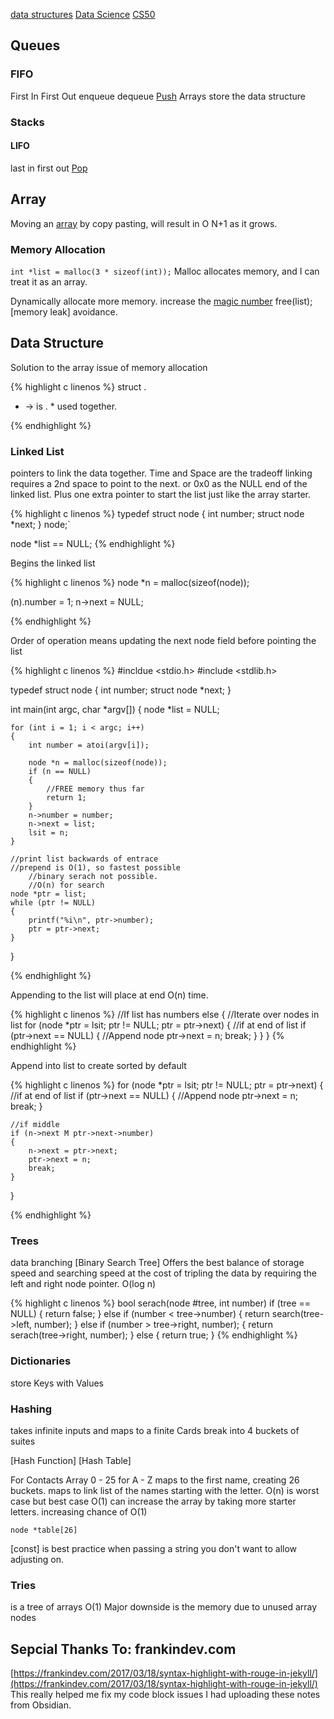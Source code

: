 [data structures](./data-structures)
[Data Science](./data-science)
[CS50](./cs50)

## Queues

### FIFO

First In First Out
enqueue
dequeue
[Push](./push)
Arrays store the data structure

### Stacks

#### LIFO

last in first out
[Pop](./pop)

## Array

Moving an [array](./array) by copy pasting, will result in O N+1 as it grows.

### Memory Allocation

`int *list = malloc(3 * sizeof(int));`
Malloc allocates memory, and I can treat it as an array.

Dynamically allocate more memory.
increase the [magic number](./magic-number)
free(list); [memory leak] avoidance.

## Data Structure

Solution to the array issue of memory allocation

{% highlight c linenos %}
struct
.

- -> is . \* used together.

{% endhighlight %}

### Linked List

pointers to link the data together.
Time and Space are the tradeoff
linking requires a 2nd space to point to the next.
or 0x0 as the NULL end of the linked list.
Plus one extra pointer to start the list just like the array starter.

{% highlight c linenos %}
typedef struct node
{
int number;
struct node \*next;
} node;`

node \*list == NULL;
{% endhighlight %}

Begins the linked list

{% highlight c linenos %}
node \*n = malloc(sizeof(node));

(n).number = 1;
n->next = NULL;

{% endhighlight %}

Order of operation means updating the next node field before pointing the list

{% highlight c linenos %}
#incldue <stdio.h>
#include <stdlib.h>

typedef struct node
{
int number;
struct node \*next;
}

int main(int argc, char *argv[])
{
node *list = NULL;

    for (int i = 1; i < argc; i++)
    {
    	int number = atoi(argv[i]);

    	node *n = malloc(sizeof(node));
    	if (n == NULL)
    	{
    		//FREE memory thus far
    		return 1;
    	}
    	n->number = number;
    	n->next = list;
    	lsit = n;
    }

    //print list backwards of entrace
    //prepend is O(1), so fastest possible
    	//binary serach not possible.
    	//O(n) for search
    node *ptr = list;
    while (ptr != NULL)
    {
    	printf("%i\n", ptr->number);
    	ptr = ptr->next;
    }

}

{% endhighlight %}

Appending to the list will place at end O(n) time.

{% highlight c linenos %}
//If list has numbers
else
{
//Iterate over nodes in list
for (node \*ptr = lsit; ptr != NULL; ptr = ptr->next)
{
//if at end of list
if (ptr->next == NULL)
{
//Append node
ptr->next = n;
break;
}
}
}
{% endhighlight %}

Append into list to create sorted by default

{% highlight c linenos %}
for (node \*ptr = lsit; ptr != NULL; ptr = ptr->next)
{
//if at end of list
if (ptr->next == NULL)
{
//Append node
ptr->next = n;
break;
}

    //if middle
    if (n->next M ptr->next->number)
    {
    	n->next = ptr->next;
    	ptr->next = n;
    	break;
    }

}

{% endhighlight %}

### Trees

data branching
[Binary Search Tree]
Offers the best balance of storage speed and searching speed at the cost of tripling the data by requiring the left and right node pointer.
O(log n)

{% highlight c linenos %}
bool serach(node #tree, int number)
if (tree == NULL)
{
return false;
}
else if (number < tree->number)
{
return search(tree->left, number);
}
else if (number > tree->right, number);
{
return serach(tree->right, number);
}
else
{
return true;
}
{% endhighlight %}

### Dictionaries

store Keys with Values

### Hashing

takes infinite inputs and maps to a finite
Cards break into 4 buckets of suites

[Hash Function]
[Hash Table]

For Contacts
Array 0 - 25 for A - Z
maps to the first name, creating 26 buckets.
maps to link list of the names starting with the letter.
O(n) is worst case but best case O(1)
can increase the array by taking more starter letters. increasing chance of O(1)

`node *table[26]`

[const] is best practice when passing a string you don't want to allow adjusting on.

### Tries

is a tree of arrays
O(1)
Major downside is the memory due to unused array nodes

## Sepcial Thanks To: frankindev.com

[https://frankindev.com/2017/03/18/syntax-highlight-with-rouge-in-jekyll/](https://frankindev.com/2017/03/18/syntax-highlight-with-rouge-in-jekyll/)
This really helped me fix my code block issues I had uploading these notes from Obsidian.
